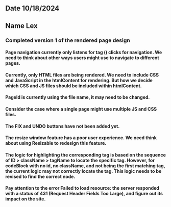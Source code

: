 ## Date 10/18/2024

## Name Lex

### Completed version 1 of the rendered page design

#### Page navigation currently only listens for tag (<a>) clicks for navigation.  We need to think about other ways users might use to navigate to different pages.

#### Currently, only HTML files are being rendered. We need to include CSS and JavaScript in the htmlContent for rendering. But how we decide which CSS and JS files should be included within  htmlContent.

#### PageId is currently using the file name,  it may need to be changed.

#### Consider the case where a single page might use multiple JS and CSS files.

#### The FIX and UNDO buttons have not been added yet.

#### The resize window feature has a poor user experience. We need think about using Resizable to redesign this feature.

#### The logic for highlighting the corresponding tag is based on the sequence of ID > className > tagName to locate the specific tag. However, for codeBlock with no id, no className, and not being the first matching tag, the current logic may not correctly locate the tag. This logic needs to be revised to find the correct node.

#### Pay attention to the error Failed to load resource: the server responded with a status of 431 (Request Header Fields Too Large), and figure out its impact on the site.











